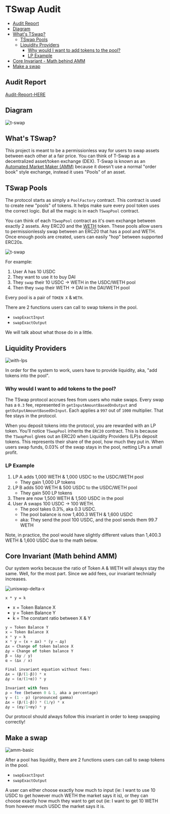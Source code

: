 # TSwap Audit
- [Audit Report](#audit-report)
- [Diagram](#diagram)
- [What's TSwap?](#whats-tswap)
  - [TSwap Pools](#tswap-pools)
  - [Liquidity Providers](#liquidity-providers)
    - [Why would I want to add tokens to the pool?](#why-would-i-want-to-add-tokens-to-the-pool)
    - [LP Example](#lp-example)
- [Core Invariant - Math behind AMM](#core-invariant-math-behind-amm)
- [Make a swap](#make-a-swap)

## Audit Report 

[Audit-Report-HERE](./audit-data/report.pdf)

## Diagram

![t-swap](./images/diagrams/t-swap-with-factory.png)

## What's TSwap?

This project is meant to be a permissionless way for users to swap assets between each other at a fair price. You can think of T-Swap as a decentralized asset/token exchange (DEX). 
T-Swap is known as an [Automated Market Maker (AMM)](https://chain.link/education-hub/what-is-an-automated-market-maker-amm) because it doesn't use a normal "order book" style exchange, instead it uses "Pools" of an asset. 
<!-- It is similar to Uniswap. To understand Uniswap, please watch this video: [Uniswap Explained](https://www.youtube.com/watch?v=DLu35sIqVTM) -->

## TSwap Pools

The protocol starts as simply a `PoolFactory` contract. This contract is used to create new "pools" of tokens. It helps make sure every pool token uses the correct logic. But all the magic is in each `TSwapPool` contract. 

You can think of each `TSwapPool` contract as it's own exchange between exactly 2 assets. Any ERC20 and the [WETH](https://etherscan.io/token/0xc02aaa39b223fe8d0a0e5c4f27ead9083c756cc2) token. These pools allow users to permissionlessly swap between an ERC20 that has a pool and WETH. Once enough pools are created, users can easily "hop" between supported ERC20s. 

![t-swap](./images/diagrams/tswap-basic.png)

For example:
1. User A has 10 USDC
2. They want to use it to buy DAI
3. They `swap` their 10 USDC -> WETH in the USDC/WETH pool
4. Then they `swap` their WETH -> DAI in the DAI/WETH pool

Every pool is a pair of `TOKEN X` & `WETH`. 

There are 2 functions users can call to swap tokens in the pool. 
- `swapExactInput`
- `swapExactOutput`

We will talk about what those do in a little. 

## Liquidity Providers

![with-lps](images/diagrams/liquidity-providers.png)

In order for the system to work, users have to provide liquidity, aka, "add tokens into the pool". 

### Why would I want to add tokens to the pool? 
The TSwap protocol accrues fees from users who make swaps. Every swap has a `0.3` fee, represented in `getInputAmountBasedOnOutput` and `getOutputAmountBasedOnInput`. Each applies a `997` out of `1000` multiplier. That fee stays in the protocol. 

When you deposit tokens into the protocol,  you are rewarded with an LP token. You'll notice `TSwapPool` inherits the `ERC20` contract. This is because the `TSwapPool` gives out an ERC20 when Liquidity Providers (LP)s deposit tokens. This represents their share of the pool, how much they put in. When users swap funds, 0.03% of the swap stays in the pool, netting LPs a small profit. 

### LP Example
1. LP A adds 1,000 WETH & 1,000 USDC to the USDC/WETH pool
   - They gain 1,000 LP tokens
2. LP B adds 500 WETH & 500 USDC to the USDC/WETH pool 
   - They gain 500 LP tokens
3. There are now 1,500 WETH & 1,500 USDC in the pool
4. User A swaps 100 USDC -> 100 WETH. 
   - The pool takes 0.3%, aka 0.3 USDC.
   - The pool balance is now 1,400.3 WETH & 1,600 USDC
   - aka: They send the pool 100 USDC, and the pool sends them 99.7 WETH

Note, in practice, the pool would have slightly different values than 1,400.3 WETH & 1,600 USDC due to the math below. 

## Core Invariant (Math behind AMM)

Our system works because the ratio of Token A & WETH will always stay the same. Well, for the most part. Since we add fees, our invariant technially increases. 

![uniswap-delta-x](images/diagrams/uniswap-delta-x.png)

`x * y = k`
- x = Token Balance X
- y = Token Balance Y
- k = The constant ratio between X & Y

```javascript
y = Token Balance Y
x = Token Balance X
x * y = k
x * y = (x + ∆x) * (y − ∆y)
∆x = Change of token balance X
∆y = Change of token balance Y
β = (∆y / y)
α = (∆x / x)

Final invariant equation without fees:
∆x = (β/(1-β)) * x
∆y = (α/(1+α)) * y

Invariant with fees
ρ = fee (between 0 & 1, aka a percentage)
γ = (1 - p) (pronounced gamma)
∆x = (β/(1-β)) * (1/γ) * x
∆y = (αγ/1+αγ) * y
```

Our protocol should always follow this invariant in order to keep swapping correctly!

## Make a swap

![amm-basic](images/diagrams/amm-basic.png)

After a pool has liquidity, there are 2 functions users can call to swap tokens in the pool. 
- `swapExactInput`
- `swapExactOutput`

A user can either choose exactly how much to input (ie: I want to use 10 USDC to get however much WETH the market says it is), or they can choose exactly how much they want to get out (ie: I want to get 10 WETH from however much USDC the market says it is. 

<!-- *This codebase is based loosely on [Uniswap v1](https://github.com/Uniswap/v1-contracts/tree/master)* -->

